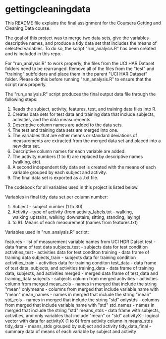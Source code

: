 # gettingcleaningdata

This README file explains the final assignment for the Coursera Getting and Cleaning Data course.

The goal of this project was to merge two data sets, give the variables descriptive names, and produce a tidy data set that includes the means of selected variables. To do so, the script "run_analysis.R" has been created and is included in this repo.

For "run_analysis.R" to work properly, the files from the UCI HAR Dataset folders need to be rearranged. Remove all of the files from the "test" and "training" subfolders and place them in the parent "UCI HAR Dataset" folder. Please do this before running "run_analysis.R" to ensure that the script runs properly.

The "run_analysis.R" script produces the final output data file through the following steps:

1. Reads the subject, activity, features, test, and training data files into R.
2. Creates data sets for test data and training data that include subjects, activities, and the data measurements.
3. Descriptive column names are added to the data sets.
4. The test and training data sets are merged into one.
5. The variables that are either means or standard deviations of measurements are extracted from the merged data set and placed into a new data set.
6. Descriptive column names for each variable are added.
7. The activity numbers (1 to 6) are replaced by descriptive names (walking, etc).
8. A second independent tidy data set is created with the means of each variable grouped by each subject and activity.
9. The final data set is exported as a .txt file.


The codebook for all variables used in this project is listed below.

Variables in final tidy data set per column number:

1. Subject - subject number (1 to 30)
2. Activity - type of activity (from activity_labels.txt - walking, walking_upstairs, walking_downstairs, sitting, standing, laying)
3. to 81. Means of each measurement (names from features.txt)


Variables used in "run_analysis.R" script:

features - list of measurement variable names from UCI HDR Datset
test - data frame of test data
subjects_test - subjects data for test condition
activities_test - activities data for test conditon
training - data frame of training data
subjects_train - subjects data for training condition
activities_train - activities data for training conditon
test_data - data frame of test data, subjects, and activities
training_data - data frame of training data, subjects, and activities
merged - merged data frame of test_data and training_data
subjects - subjects column from merged
activities - activities column from merged
mean_cols - names in merged that include the string "mean"
onlymeans - columns from merged that include variable name with "mean"
mean_names - names in merged that include the string "mean"
std_cols - names in merged that include the string "std"
onlystds - columns from merged that include variable name with "std"
std_names - names in merged that include the string "std"
means_stds - data frame with subjects, activities, and only variables that include "mean" or "std"
activityX - logical vector with data for activityX (1 to 6) from activity column in means_stds
tidy_data - means_stds grouped by subject and activity
tidy_data_final - summary data of means of each variable by subject and activity
